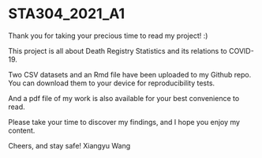 # STA304_2021_A1

Thank you for taking your precious time to read my project! :)

This project is all about Death Registry Statistics and its relations to COVID-19.

Two CSV datasets and an Rmd file have been uploaded to my Github repo. You can download them to your device for reproducibility tests.

And a pdf file of my work is also available for your best convenience to read.

Please take your time to discover my findings, and I hope you enjoy my content.

Cheers, and stay safe!
Xiangyu Wang 